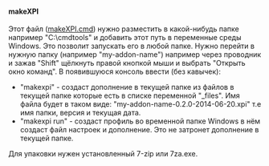 #### makeXPI
Этот файл ([makeXPI.cmd](https://github.com/uaSad/makeXPI/releases/latest "makeXPI.cmd")) нужно разместить в какой-нибудь папке например "C:\cmdtools" и добавить этот путь в переменные среды Windows. Это позволит запускать его в любой папке.
Нужно перейти в нужную папку (например "my-addon-name") например через проводник и зажав "Shift" щёлкнуть правой кнопкой мыши и выбрать "Открыть окно команд". В появившуюся консоль ввести (без кавычек):
* "makexpi" - создаст дополнение в текущей папке из файлов в текущей папке которые есть в списке переменной "_files". Имя файла будет в таком виде: "my-addon-name-0.2.0-2014-06-20.xpi" т.е имя папки, версия и текущая дата.
* "makexpi run" - создаст профиль во временной папке Windows в нём создаст файл настроек и дополнение. Это не затронет дополнение в текущей папке.

Для упаковки нужен установленный 7-zip или 7za.exe.
